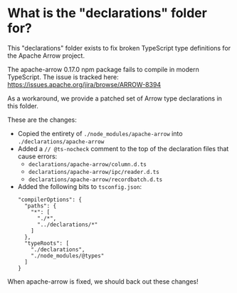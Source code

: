 # What is the "declarations" folder for?

This "declarations" folder exists to fix broken TypeScript type definitions for the Apache Arrow project.

The apache-arrow 0.17.0 npm package fails to compile in modern TypeScript. The issue is tracked here: https://issues.apache.org/jira/browse/ARROW-8394

As a workaround, we provide a patched set of Arrow type declarations in this folder.

These are the changes:

- Copied the entirety of `./node_modules/apache-arrow` into `./declarations/apache-arrow`
- Added a `// @ts-nocheck` comment to the top of the declaration files that cause errors:
  - `declarations/apache-arrow/column.d.ts`
  - `declarations/apache-arrow/ipc/reader.d.ts`
  - `declarations/apache-arrow/recordbatch.d.ts`
- Added the following bits to `tsconfig.json`:
  ```
  "compilerOptions": {
    "paths": {
      "*": [
        "./*",
        "../declarations/*"
      ]
    },
    "typeRoots": [
      "./declarations",
      "./node_modules/@types"
    ]
  }
  ```

When apache-arrow is fixed, we should back out these changes!

